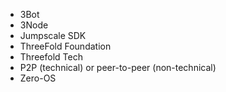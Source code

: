 - 3Bot
- 3Node
- Jumpscale SDK
- ThreeFold Foundation
- Threefold Tech
- P2P (technical) or peer-to-peer (non-technical) 
- Zero-OS

